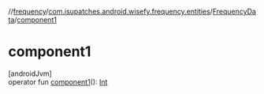 //[frequency](../../../index.md)/[com.isupatches.android.wisefy.frequency.entities](../index.md)/[FrequencyData](index.md)/[component1](component1.md)

# component1

[androidJvm]\
operator fun [component1](component1.md)(): [Int](https://kotlinlang.org/api/latest/jvm/stdlib/kotlin/-int/index.html)
